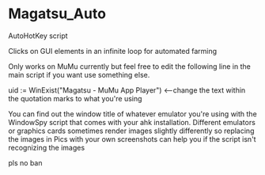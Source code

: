# Magatsu_Auto
AutoHotKey script

Clicks on GUI elements in an infinite loop for automated farming

Only works on MuMu currently but feel free to edit the following line in the main script if you want use something else.

uid := WinExist("Magatsu - MuMu App Player") <--change the text within the quotation marks to what you're using

You can find out the window title of whatever emulator you're using with the WindowSpy script that comes with your ahk installation.
Different emulators or graphics cards sometimes render images slightly differently so replacing the images in Pics with your own screenshots can help you if the script isn't recognizing the images

pls no ban
